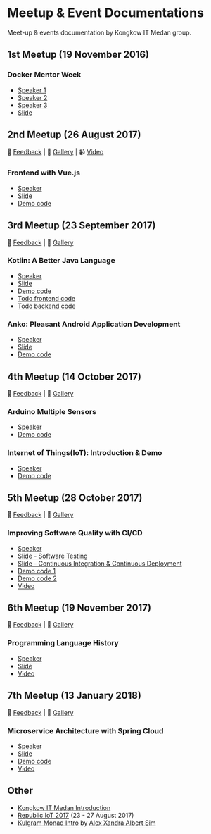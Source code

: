 # Meetup & Event Documentations
Meet-up & events documentation by Kongkow IT Medan group.

## 1st Meetup (19 November 2016)
### Docker Mentor Week
- [Speaker 1](https://github.com/albertsuwandhi)
- [Speaker 2](https://github.com/desdulianto)
- [Speaker 3](https://github.com/IndraGunawan)
- [Slide](https://www.slideshare.net/albertsuwandhi/docker-mentor-week-2016-medan)

## 2nd Meetup (26 August 2017)
:speech_balloon: [Feedback](https://goo.gl/forms/Dg7xtFmglhZpLNZT2) |
:sunrise: [Gallery](https://goo.gl/photos/f6pNgZAWKyc9DUCi9) |
:video_camera: [Video](https://youtu.be/oapA7UP5RFA)

### Frontend with Vue.js
- [Speaker](https://github.com/kevinongko)
- [Slide](https://slides.com/kevinongko/vue-kongkow-meetup-2)
- [Demo code](https://github.com/KongkowITMedan/vue-todo)

## 3rd Meetup (23 September 2017)
:speech_balloon: [Feedback](https://goo.gl/forms/yqGgqkorrPBlhucv2) |
:sunrise: [Gallery](https://photos.app.goo.gl/fTTzbVXFrhYMZFxF2)

### Kotlin: A Better Java Language
- [Speaker](https://github.com/desdulianto)
- [Slide](https://slides.com/desdulianto/kotlin)
- [Demo code](https://github.com/KongkowITMedan/kotlin-a-better-java)
- [Todo frontend code](https://github.com/KongkowITMedan/kotlin-todo)
- [Todo backend code](https://github.com/KongkowITMedan/vue-kotlin-todo)
### Anko: Pleasant Android Application Development
- [Speaker](https://github.com/zigic88)
- [Slide](http://slides.com/zigic88/anko)
- [Demo code](https://github.com/KongkowITMedan/anko-kotlin-todo)

## 4th Meetup (14 October 2017)
:speech_balloon: [Feedback](https://goo.gl/forms/DjeGO2Pgudfy1HSS2) |
:sunrise: [Gallery](https://photos.app.goo.gl/a5ffby9hgMAPsiak1)

### Arduino Multiple Sensors
- [Speaker](https://github.com/wiliantogan)
- [Demo code](https://github.com/wiliantogan/IoT-Introduction-Arduino-Multiple-Sensors)

### Internet of Things(IoT): Introduction & Demo
- [Speaker](https://github.com/albertsuwandhi)
- [Demo code](https://github.com/albertsuwandhi/IoT-Introduction-Demo)

## 5th Meetup (28 October 2017)
:speech_balloon: [Feedback](https://goo.gl/forms/CnOGeETm87jfDIX53) |
:sunrise: [Gallery](https://photos.app.goo.gl/V4JCC1CtwpLmgMug1)

### Improving Software Quality with CI/CD
- [Speaker](https://github.com/IndraGunawan)
- [Slide - Software Testing](https://speakerdeck.com/indragunawan/software-testing)
- [Slide - Continuous Integration & Continuous Deployment](https://speakerdeck.com/indragunawan/continuous-integration-and-continuous-deployment)
- [Demo code 1](https://github.com/KongkowITMedan/meetup5-blog)
- [Demo code 2](https://github.com/KongkowITMedan/testing-php-meetup5)
- [Video](https://youtu.be/T34pk8gf9gI)

## 6th Meetup (19 November 2017)
:speech_balloon: [Feedback](https://goo.gl/forms/Y807JknZHn81SV0z2) |
:sunrise: [Gallery](https://photos.app.goo.gl/3govTzYslqhupwy53)

### Programming Language History
- [Speaker](http://github.com/bertzzie)
- [Slide](https://speakerdeck.com/bertzzie/programming-language-through-the-ages-a-reflection-of-the-giants-shoulder)
- [Video](https://youtu.be/0NafKacVqd4)

## 7th Meetup (13 January 2018)
:speech_balloon: [Feedback](https://goo.gl/kagtmg) |
:sunrise: [Gallery](https://photos.app.goo.gl/UhGqWBM68uEP75nk2)

### Microservice Architecture with Spring Cloud
- [Speaker](https://github.com/mkdika)
- [Slide](https://goo.gl/gnLSpk)
- [Demo code](https://github.com/KongkowITMedan/spring-cloud-todo)
- [Video](https://youtu.be/DACohms5tpo)

## Other
  - [Kongkow IT Medan Introduction](http://slides.com/kevinongko/kongkow-origin#/)
  - [Republic IoT 2017](http://s.id/3mX) (23 - 27 August 2017)
  - [Kulgram Monad Intro](https://kongkowitmedan.github.io/kulgram-16-9-2017-monad-intro/) by [Alex Xandra Albert Sim](https://github.com/bertzzie)

